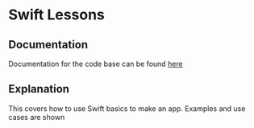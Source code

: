 # Swift Lessons

## Documentation
Documentation for the code base can be found <a href="https://github.com/codewithchris/swiftui-slots">here</a>

## Explanation
This covers how to use Swift basics to make an app. Examples and use cases are shown
